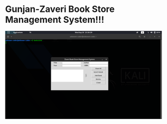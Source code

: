 # Gunjan-Zaveri Book Store Management System!!!

![ScreenShot](https://raw.githubusercontent.com/REY-AKA-RJDJ0261/Gunjan-Zaveri/master/Screenshot%20from%202020-09-16%2013-26-32.png)
